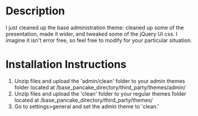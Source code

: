 Description
===================
I just cleaned up the base administration theme: cleaned up some of the presentation, made it wider, and tweaked some of the jQuery UI css. I imagine it isn't error free, so feel free to modify for your particular situation.

Installation Instructions
===================
1. Unzip files and upload the 'admin/clean' folder to your admin themes folder located at /base_pancake_directory/third_party/themes/admin/
2. Unzip files and upload the 'clean' folder to your regular themes folder located at /base_pancake_directory/third_party/themes/
3. Go to settings>general and set the admin theme to 'clean.'